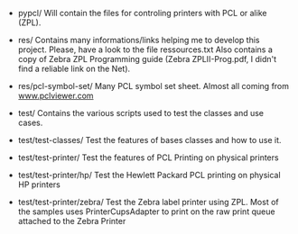 
* pypcl/      Will contain the files for controling printers with PCL or
			  alike (ZPL).

* res/        Contains many informations/links helping me to develop 
              this project. Please, have a look to the file ressources.txt
              Also contains a copy of Zebra ZPL Programming guide 
              (Zebra ZPLII-Prog.pdf, I didn't find a reliable link on 
              the Net). 
              
* res/pcl-symbol-set/ 
              Many PCL symbol set sheet. Almost all coming from
              www.pclviewer.com

* test/       Contains the various scripts used to test the classes
			  and use cases.
			  
* test/test-classes/
			  Test the features of bases classes and how to use it.
			  
* test/test-printer/
              Test the features of PCL Printing on physical printers
              
* test/test-printer/hp/
			  Test the Hewlett Packard PCL printing on physical 
			  HP printers	
			  
* test/test-printer/zebra/
              Test the Zebra label printer using ZPL.
              Most of the samples uses PrinterCupsAdapter to print 
                on the raw print queue attached to the Zebra Printer 
